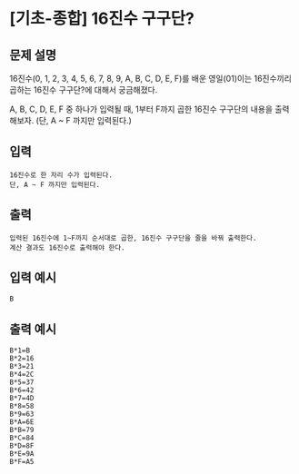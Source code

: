# [기초-종합] 16진수 구구단?

## 문제 설명
16진수(0, 1, 2, 3, 4, 5, 6, 7, 8, 9, A, B, C, D, E, F)를 배운
영일(01)이는 16진수끼리 곱하는 16진수 구구단?에 대해서 궁금해졌다.

A, B, C, D, E, F 중 하나가 입력될 때,
1부터 F까지 곱한 16진수 구구단의 내용을 출력해보자.
(단, A ~ F 까지만 입력된다.)

## 입력
	16진수로 한 자리 수가 입력된다.
	단, A ~ F 까지만 입력된다.
## 출력
	입력된 16진수에 1~F까지 순서대로 곱한, 16진수 구구단을 줄을 바꿔 출력한다.
	계산 결과도 16진수로 출력해야 한다.

## 입력 예시
	B
## 출력 예시
	B*1=B
	B*2=16
	B*3=21
	B*4=2C
	B*5=37
	B*6=42
	B*7=4D
	B*8=58
	B*9=63
	B*A=6E
	B*B=79
	B*C=84
	B*D=8F
	B*E=9A
	B*F=A5